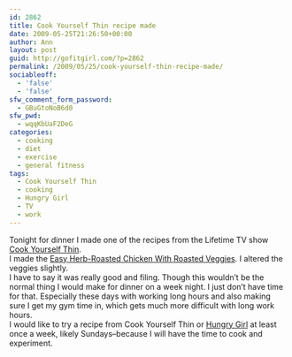 ```yaml
---
id: 2862
title: Cook Yourself Thin recipe made
date: 2009-05-25T21:26:50+00:00
author: Ann
layout: post
guid: http://gofitgirl.com/?p=2862
permalink: /2009/05/25/cook-yourself-thin-recipe-made/
sociableoff:
  - 'false'
  - 'false'
sfw_comment_form_password:
  - GBuGtoNoB6d0
sfw_pwd:
  - wqqKbUaF2DeG
categories:
  - cooking
  - diet
  - exercise
  - general fitness
tags:
  - Cook Yourself Thin
  - cooking
  - Hungry Girl
  - TV
  - work
---
```

Tonight for dinner I made one of the recipes from the Lifetime TV show [Cook Yourself Thin](http://www.mylifetime.com/on-tv/shows/cook-yourself-thin).  
I made the [Easy Herb-Roasted Chicken With Roasted Veggies](http://www.mylifetime.com/on-tv/shows/cook-yourself-thin/recipes/easy-herb-roasted-chicken-with-roasted-veggies). I altered the veggies slightly.  
I have to say it was really good and filing. Though this wouldn&#8217;t be the normal thing I would make for dinner on a week night. I just don&#8217;t have time for that. Especially these days with working long hours and also making sure I get my gym time in, which gets much more difficult with long work hours.  
I would like to try a recipe from Cook Yourself Thin or [Hungry Girl](http://www.hungry-girl.com/) at least once a week, likely Sundays&#8211;because I will have the time to cook and experiment.
